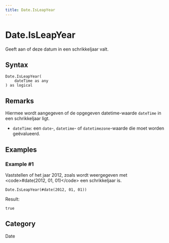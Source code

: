 ```yaml
---
title: Date.IsLeapYear
---
```


# Date.IsLeapYear


Geeft aan of deze datum in een schrikkeljaar valt.


## Syntax

```powerquery
Date.IsLeapYear(
    dateTime as any
) as logical
```


## Remarks

Hiermee wordt aangegeven of de opgegeven datetime-waarde <code>dateTime</code> in een schrikkeljaar ligt. <ul> <li><code>dateTime</code>: een <code>date</code>-, <code>datetime</code>- of <code>datetimezone</code>-waarde die moet worden geëvalueerd.</li> </ul>


## Examples

### Example #1 
Vaststellen of het jaar 2012, zoals wordt weergegeven met &lt;code&gt;#date(2012, 01, 01)&lt;/code&gt; een schrikkeljaar is.
```powerquery
Date.IsLeapYear(#date(2012, 01, 01))
```

Result: 
```powerquery
true
```




## Category
Date
